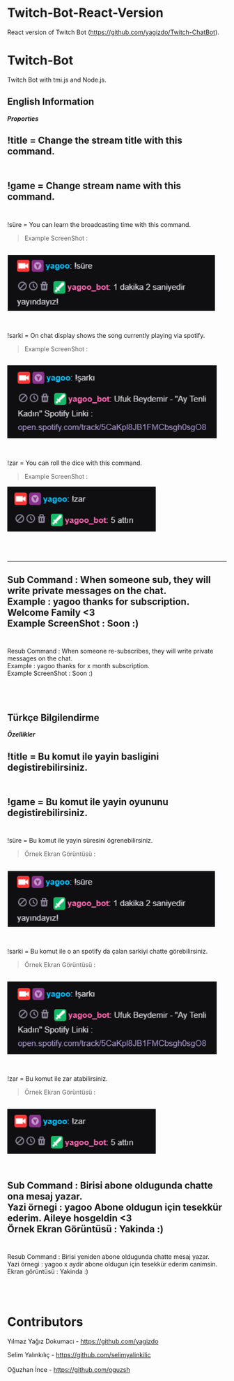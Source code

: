# Twitch-Bot-React-Version
React version of Twitch Bot (https://github.com/yagizdo/Twitch-ChatBot).

# Twitch-Bot
Twitch Bot with tmi.js and Node.js.


English Information
--------------------

***Proporties***

!title = Change the stream title with this command.
<br/>
<br/>
------------------------------------------------------------------
!game = Change stream name with this command.
<br/>
<br/>
------------------------------------------------------------------
!süre = You can learn the broadcasting time with this command.
> Example ScreenShot : 

![süreornek](screenshots/sure.png)
<br/>
<br/>
-------------------------------------------------------------------
!sarki = On chat display shows the song currently playing via spotify.
> Example ScreenShot : 

![sarkiornek](screenshots/sarki.png)
<br/>
<br/>
-------------------------------------------------------------------
!zar = You can roll the dice with this command.
> Example ScreenShot : 
 
![zarornek](screenshots/zar.png)
<br/>
<br/>
<br/>
<br/>

----------------------------------------------------------------------
Sub Command : When someone sub, they will write private messages on the chat.
<br/>
Example : yagoo thanks for subscription. Welcome Family <3
<br/>
Example ScreenShot : Soon :)
<br/>
<br/>
----------------------------------------------------------------------
Resub Command : When someone re-subscribes, they will write private messages on the chat.
<br/>
Example : yagoo thanks for x month subscription.
<br/>
Example ScreenShot : Soon :)
<br/>
<br/>
<br/>
<br/>












Türkçe Bilgilendirme
---------------------

***Özellikler***

!title = Bu komut ile yayin basligini degistirebilirsiniz.
<br/>
<br/>
---------------------------------------------------------
!game = Bu komut ile yayin oyununu degistirebilirsiniz.
<br/>
<br/>
---------------------------------------------------------
!süre = Bu komut ile yayin süresini ögrenebilirsiniz. 
> Örnek Ekran Görüntüsü : 

![süreornek](screenshots/sure.png)
<br/>
<br/>
--------------------------------------------------------
!sarki = Bu komut ile o an spotify da çalan sarkiyi chatte görebilirsiniz.
> Örnek Ekran Görüntüsü : 

![sarkiornek](screenshots/sarki.png)
<br/>
<br/>
---------------------------------------------------------
!zar = Bu komut ile zar atabilirsiniz.
> Örnek Ekran Görüntüsü : 

![zarornek](screenshots/zar.png)
<br/>
<br/>
---------------------------------------------------------
Sub Command : Birisi abone oldugunda chatte ona mesaj yazar.
<br/>
Yazi örnegi : yagoo Abone oldugun için tesekkür ederim. Aileye hosgeldin <3
<br/>
Örnek Ekran Görüntüsü : Yakinda :)
<br/>
<br/>
------------------------------------------------------------
Resub Command : Birisi yeniden abone oldugunda chatte mesaj yazar. 
<br/>
Yazi örnegi : yagoo x aydir abone oldugun için tesekkür ederim canimsin.
<br/>
Ekran görüntüsü : Yakinda :)
<br/>
<br/>
<br/>
<br/>
# Contributors
Yılmaz Yağız Dokumacı - https://github.com/yagizdo
</br>

Selim Yalınkılıç - https://github.com/selimyalinkilic  
</br>Oğuzhan İnce - https://github.com/oguzsh
